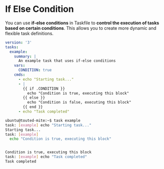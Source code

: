 # If Else Condition

You can use **if-else conditions** in Taskfile to **control the execution of tasks based on certain conditions**. This allows you to create more dynamic and flexible task definitions.

```yaml title="Taskfile.yaml"
version: '3'
tasks:
  example:
    summary: |
      An example task that uses if-else conditions
    vars:
      CONDITION: true
    cmds:
      - echo "Starting task..."
      - |
        {{ if .CONDITION }}
          echo "Condition is true, executing this block"
        {{ else }}
          echo "Condition is false, executing this block"
        {{ end }}
      - echo "Task completed"
```

```bash title="Demo and Output"
ubuntu@touted-mite:~$ task example 
task: [example] echo "Starting task..."
Starting task...
task: [example] 
  echo "Condition is true, executing this block"


Condition is true, executing this block
task: [example] echo "Task completed"
Task completed
```